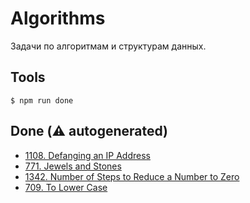 # Algorithms

Задачи по алгоритмам и структурам данных.

## Tools

```
$ npm run done
```

## Done (⚠️ autogenerated)
- <a href="https://leetcode.com/problems/defanging-an-ip-address/">1108. Defanging an IP Address</a>
- <a href="https://leetcode.com/problems/jewels-and-stones/">771. Jewels and Stones</a>
- <a href="https://leetcode.com/problems/number-of-steps-to-reduce-a-number-to-zero">1342. Number of Steps to Reduce a Number to Zero</a>
- <a href="https://leetcode.com/problems/to-lower-case/">709. To Lower Case</a>
